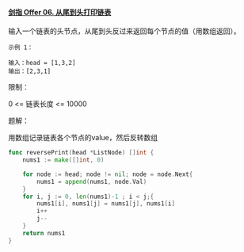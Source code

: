 #### [剑指 Offer 06. 从尾到头打印链表](https://leetcode.cn/problems/cong-wei-dao-tou-da-yin-lian-biao-lcof/)

输入一个链表的头节点，从尾到头反过来返回每个节点的值（用数组返回）。

```
示例 1：

输入：head = [1,3,2]
输出：[2,3,1]
```



限制：

0 <= 链表长度 <= 10000



题解：

用数组记录链表各个节点的value，然后反转数组

```go
func reversePrint(head *ListNode) []int {
    nums1 := make([]int, 0)

    for node := head; node != nil; node = node.Next{
        nums1 = append(nums1, node.Val)
    }
    for i, j := 0, len(nums1)-1 ; i < j;{
        nums1[i], nums1[j] = nums1[j], nums1[i]
        i++
        j--
    }
    return nums1
}
```


